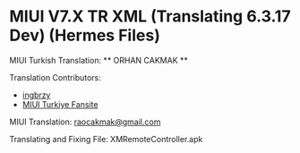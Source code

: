 MIUI V7.X TR XML
(Translating 6.3.17 Dev) (Hermes Files)
==============================

MIUI Turkish Translation: ** ORHAN CAKMAK **

Translation Contributors:
- [ingbrzy](http://xiaomi.eu)
- [ MIUI Turkiye Fansite](http://www.miuiturkiye.net)  

MIUI Translation: raocakmak@gmail.com


Translating and Fixing File: 
XMRemoteController.apk

